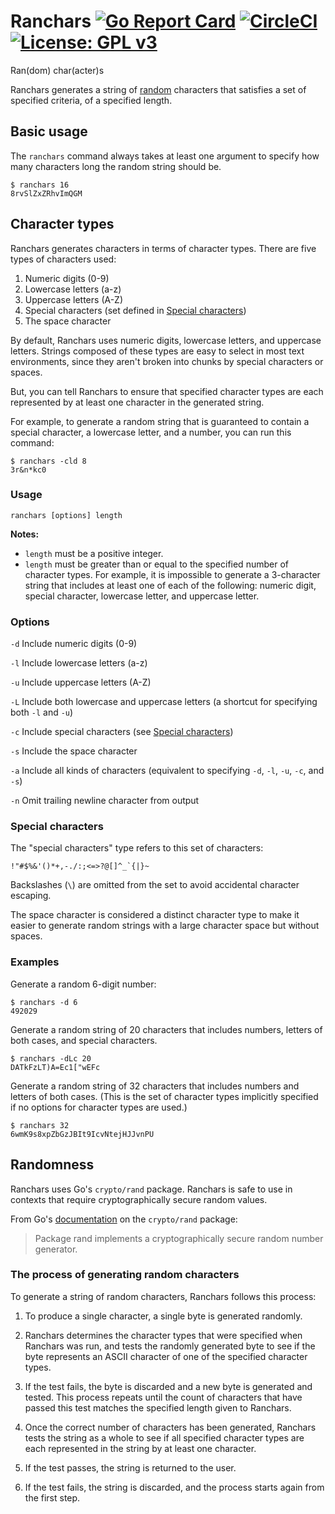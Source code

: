 # Ranchars [![Go Report Card](https://goreportcard.com/badge/github.com/luhring/ranchars)](https://goreportcard.com/report/github.com/luhring/ranchars) [![CircleCI](https://circleci.com/gh/luhring/ranchars.svg?style=shield&circle-token=5ef0509f7bbd8c8c8fddce17059bdf62056b8d88)](https://circleci.com/gh/luhring/ranchars) [![License: GPL v3](https://img.shields.io/badge/License-GPL%20v3-blue.svg)](https://www.gnu.org/licenses/gpl-3.0)

Ran(dom) char(acter)s

Ranchars generates a string of [random](##randomness) characters that satisfies a set of specified criteria, of a specified length.

## Basic usage

The `ranchars` command always takes at least one argument to specify how many characters long the random string should be.

```
$ ranchars 16
8rvSlZxZRhvImQGM
```

## Character types

Ranchars generates characters in terms of character types. There are five types of characters used:

1. Numeric digits (0-9)
1. Lowercase letters (a-z)
1. Uppercase letters (A-Z)
1. Special characters (set defined in [Special characters](###-special-characters))
1. The space character

By default, Ranchars uses numeric digits, lowercase letters, and uppercase letters. Strings composed of these types are easy to select in most text environments, since they aren't broken into chunks by special characters or spaces.

But, you can tell Ranchars to ensure that specified character types are each represented by at least one character in the generated string.

For example, to generate a random string that is guaranteed to contain a special character, a lowercase letter, and a number, you can run this command:

```
$ ranchars -cld 8
3r&n*kc0
```

### Usage

`ranchars [options] length`

**Notes:**
- `length` must be a positive integer.
- `length` must  be greater than or equal to the specified number of character types. For example, it is impossible to generate a 3-character string that includes at least one of each of the following: numeric digit, special character, lowercase letter, and uppercase letter.

### Options

`-d` Include numeric digits (0-9)

`-l` Include lowercase letters (a-z)

`-u` Include uppercase letters (A-Z)

`-L` Include both lowercase and uppercase letters (a shortcut for specifying both `-l` and `-u`)

`-c` Include special characters (see [Special characters](###-special-characters))

`-s` Include the space character

`-a` Include all kinds of characters (equivalent to specifying `-d`, `-l`, `-u`, `-c`, and `-s`)

`-n` Omit trailing newline character from output

### Special characters

The "special characters" type refers to this set of characters:

``!"#$%&'()*+,-./:;<=>?@[]^_`{|}~``

Backslashes (`\`) are omitted from the set to avoid accidental character escaping.

The space character is considered a distinct character type to make it easier to generate random strings with a large character space but without spaces.

### Examples

Generate a random 6-digit number:

```
$ ranchars -d 6
492029
```

Generate a random string of 20 characters that includes numbers, letters of both cases, and special characters.

```
$ ranchars -dLc 20
DATkFzLT)A=Ec1["wEFc
```

Generate a random string of 32 characters that includes numbers and letters of both cases. (This is the set of character types implicitly specified if no options for character types are used.)

```
$ ranchars 32
6wmK9s8xpZbGzJBIt9IcvNtejHJJvnPU
```

## Randomness

Ranchars uses Go's `crypto/rand` package. Ranchars is safe to use in contexts that require cryptographically secure random values.

From Go's [documentation](https://golang.org/pkg/crypto/rand/) on the `crypto/rand` package:

> Package rand implements a cryptographically secure random number generator.

### The process of generating random characters

To generate a string of random characters, Ranchars follows this process:

1. To produce a single character, a single byte is generated randomly.

1. Ranchars determines the character types that were specified when Ranchars was run, and tests the randomly generated byte to see if the byte represents an ASCII character of one of the specified character types.

1. If the test fails, the byte is discarded and a new byte is generated and tested. This process repeats until the count of characters that have passed this test matches the specified length given to Ranchars.

1. Once the correct number of characters has been generated, Ranchars tests the string as a whole to see if all specified character types are each represented in the string by at least one character.

1. If the test passes, the string is returned to the user.

1. If the test fails, the string is discarded, and the process starts again from the first step.

